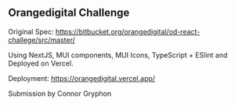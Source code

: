 ## Orangedigital Challenge

Original Spec: https://bitbucket.org/orangedigital/od-react-challege/src/master/

Using NextJS, MUI components, MUI Icons, TypeScript + ESlint and Deployed on Vercel.

Deployment: https://orangedigital.vercel.app/



Submission by Connor Gryphon
